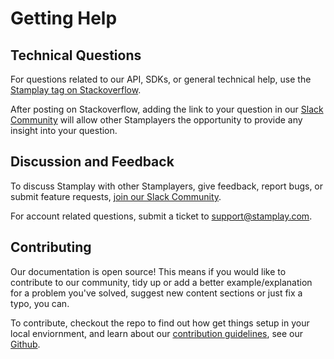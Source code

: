 
# Getting Help

## Technical Questions

For questions related to our API, SDKs, or general technical help, use the [Stamplay tag on Stackoverflow](https://stackoverflow.com/tags/stamplay).

After posting on Stackoverflow, adding the link to your question in our [Slack Community](http://slackinvites.stamplayapp.com) will allow other Stamplayers the opportunity to provide any insight into your question.

## Discussion and Feedback

To discuss Stamplay with other Stamplayers, give feedback, report bugs, or submit feature requests, [join our Slack Community](http://slackinvites.stamplayapp.com).

For account related questions, submit a ticket to [support@stamplay.com](mailto:support@stamplay.com).

## Contributing

Our documentation is open source! This means if you would like to contribute to our community, tidy up or add a better example/explanation for a problem you've solved, suggest new content sections or just fix a typo, you can.

To contribute, checkout the repo to find out how get things setup in your local enviornment, and learn about our [contribution guidelines](https://github.com/Stamplay/docs/blob/master/CONTRIBUTING.md), see our [Github](https://github.com/Stamplay/docs).